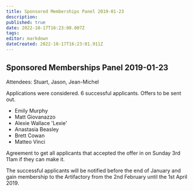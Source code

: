 ```yaml
---
title: Sponsored Memberships Panel 2019-01-23
description: 
published: true
date: 2022-10-17T16:23:08.007Z
tags: 
editor: markdown
dateCreated: 2022-10-17T16:23:01.911Z
---
```


## Sponsored Memberships Panel 2019-01-23

Attendees: Stuart, Jason, Jean-Michel

Applications were considered. 6 successful applicants. Offers to be sent out.

-   Emily Murphy
-   Matt Giovanazzo
-   Alexie Wallace 'Lexie'
-   Anastasia Beasley
-   Brett Cowan
-   Matteo Vinci

Agreement to get all applicants that accepted the offer in on Sunday 3rd 11am if they can make it.

The successful applicants will be notified before the end of January and gain membership to the Artifactory from the 2nd February until the 1st April 2019.
